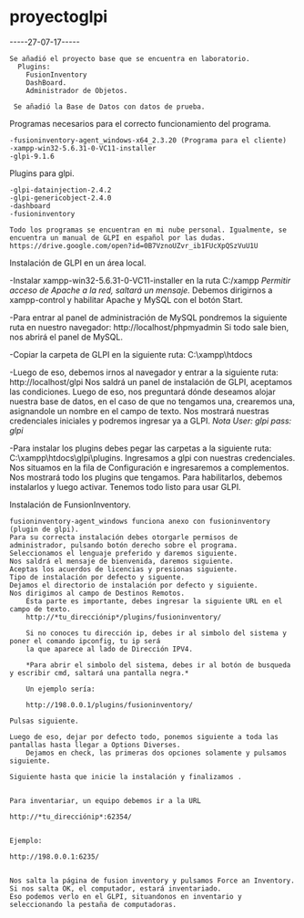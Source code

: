 # proyectoglpi

-----27-07-17-----

    Se añadió el proyecto base que se encuentra en laboratorio.
      Plugins:
        FusionInventory
        DashBoard.
        Administrador de Objetos.
     
     Se añadió la Base de Datos con datos de prueba.
     
     
Programas necesarios para el correcto funcionamiento del programa.

    -fusioninventory-agent_windows-x64_2.3.20 (Programa para el cliente)
    -xampp-win32-5.6.31-0-VC11-installer
    -glpi-9.1.6
    
Plugins para glpi.

    -glpi-datainjection-2.4.2
    -glpi-genericobject-2.4.0
    -dashboard
    -fusioninventory
    
    Todo los programas se encuentran en mi nube personal. Igualmente, se encuentra un manual de GLPI en español por las dudas.                          https://drive.google.com/open?id=0B7VznoUZvr_ib1FUcXpQSzVuU1U
    
    
Instalación de GLPI en un área local.

   -Instalar xampp-win32-5.6.31-0-VC11-installer en la ruta C:/xampp
        *Permitir acceso de Apache a la red, saltará un mensaje.*
    Debemos dirigirnos a xampp-control y habilitar Apache y MySQL con el botón Start.
    
   -Para entrar al panel de administración de MySQL pondremos la siguiente ruta en nuestro navegador:
        http://localhost/phpmyadmin
    Si todo sale bien, nos abrirá el panel de MySQL.
    
    
   -Copiar la carpeta de GLPI en la siguiente ruta:
   C:\xampp\htdocs
   
   -Luego de eso, debemos irnos al navegador y entrar a la siguiente ruta:
        http://localhost/glpi
    Nos saldrá un panel de instalación de GLPI, aceptamos las condiciones. Luego de eso, nos preguntará dónde deseamos alojar nuestra       base de datos, en el caso de que no tengamos una, crearemos una, asignandole un nombre en el campo de texto.
    Nos mostrará nuestras credenciales iniciales y podremos ingresar ya a GLPI.
        *Nota*
        *User: glpi
        pass: glpi*
    
   -Para instalar los plugins debes pegar las carpetas a la siguiente ruta:
    C:\xampp\htdocs\glpi\plugins.
    Ingresamos a glpi con nuestras credenciales.
    Nos situamos en la fila de Configuración e ingresaremos a complementos.
    Nos mostrará todo los plugins que tengamos.
    Para habilitarlos, debemos instalarlos y luego activar.
    Tenemos todo listo para usar GLPI.
    
Instalación de FunsionInventory.
   
    fusioninventory-agent_windows funciona anexo con fusioninventory (plugin de glpi).
    Para su correcta instalación debes otorgarle permisos de administrador, pulsando botón derecho sobre el programa.
    Seleccionamos el lenguaje preferido y daremos siguiente.
    Nos saldrá el mensaje de bienvenida, daremos siguiente.
    Aceptas los acuerdos de licencias y presionas siguiente.
    Tipo de instalación por defecto y siguente.
    Dejamos el directorio de instalación por defecto y siguiente.
    Nos dirigimos al campo de Destinos Remotos.
        Ésta parte es importante, debes ingresar la siguiente URL en el campo de texto.
        http://*tu_direcciónip*/plugins/fusioninventory/
        
        Si no conoces tu dirección ip, debes ir al simbolo del sistema y poner el comando ipconfig, tu ip será 
        la que aparece al lado de Dirección IPV4.
        
        *Para abrir el simbolo del sistema, debes ir al botón de busqueda y escribir cmd, saltará una pantalla negra.*
        
        Un ejemplo sería:
        
        http://198.0.0.1/plugins/fusioninventory/
        
    Pulsas siguiente.
    
    Luego de eso, dejar por defecto todo, ponemos siguiente a toda las pantallas hasta llegar a Options Diverses.
        Dejamos en check, las primeras dos opciones solamente y pulsamos siguiente.
    
    Siguiente hasta que inicie la instalación y finalizamos .
    
    
    Para inventariar, un equipo debemos ir a la URL

    http://*tu_direcciónip*:62354/


    Ejemplo:
    
    http://198.0.0.1:6235/
    
    
    Nos salta la página de fusion inventory y pulsamos Force an Inventory. Si nos salta OK, el computador, estará inventariado.
    Eso podemos verlo en el GLPI, situandonos en inventario y seleccionando la pestaña de computadoras.
